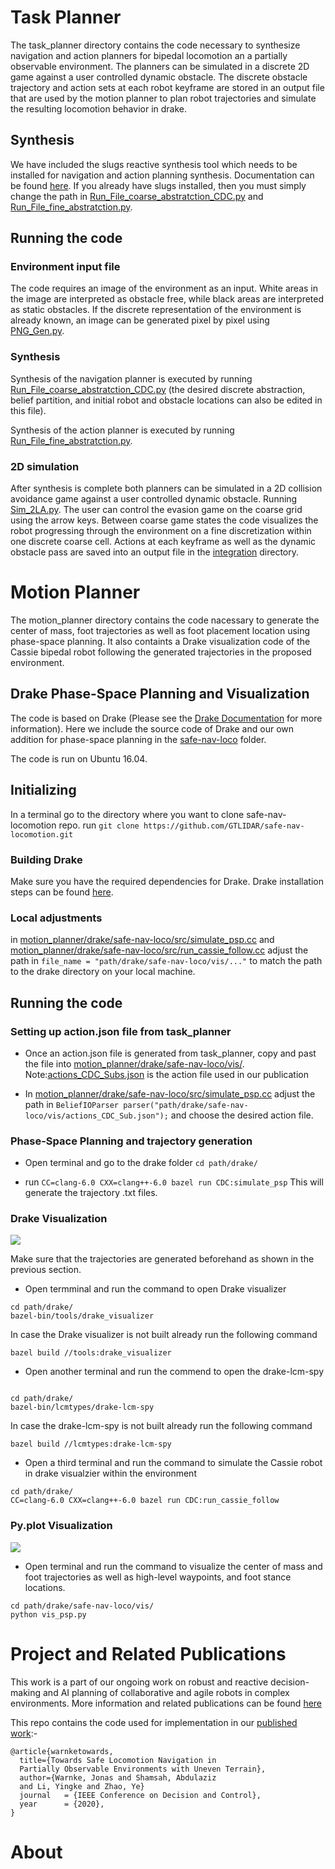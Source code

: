 
# Task Planner

The task_planner directory contains the code necessary to synthesize navigation and action planners for bipedal locomotion an a partially observable environment. The planners can be simulated in a discrete 2D game against a user controlled dynamic obstacle. The discrete obstacle trajectory and action sets at each robot keyframe are stored in an output file that are used by the motion planner to plan robot trajectories and simulate the resulting locomotion behavior in drake.

## Synthesis

We have included the slugs reactive synthesis tool which needs to be installed for navigation and action planning synthesis. Documentation can be found [here](https://github.com/VerifiableRobotics/slugs). If you already have slugs installed, then you must simply change the path in [Run_File_coarse_abstratction_CDC.py](task_planner/Bipedal_Locomotion_Task_Planner/safe-nav-loco/Run_File_coarse_abstratction_CDC.py) and [Run_File_fine_abstratction.py](task_planner/Bipedal_Locomotion_Task_Planner/safe-nav-loco/Run_File_fine_abstratction.py).

## Running the code

### Environment input file

The code requires an image of the environment as an input. White areas in the image are interpreted as obstacle free, while black areas are interpreted as static obstacles. If the discrete representation of the environment is already known, an image can be generated pixel by pixel using [PNG_Gen.py](/task_planner/PNG_Gen/PNG_Gen.py).

### Synthesis

Synthesis of the navigation planner is executed by running [Run_File_coarse_abstratction_CDC.py](task_planner/Bipedal_Locomotion_Task_Planner/safe-nav-loco/Run_File_coarse_abstratction_CDC.py) (the desired discrete abstraction, belief partition, and initial robot and obstacle locations can also be edited in this file).

Synthesis of the action planner is executed by running [Run_File_fine_abstratction.py](task_planner/Bipedal_Locomotion_Task_Planner/safe-nav-loco/Run_File_fine_abstratction.py).

### 2D simulation

After synthesis is complete both planners can be simulated in a 2D collision avoidance game against a user controlled dynamic obstacle. Running [Sim_2LA.py](task_planner/Bipedal_Locomotion_Task_Planner/safe-nav-loco/Sim_2LA.py). The user can control the evasion game on the coarse grid using the arrow keys. Between coarse game states the code visualizes the robot progressing through the environment on a fine discretization within one discrete coarse cell. Actions at each keyframe as well as the dynamic obstacle pass are saved into an output file in the [integration](task_planner/Bipedal_Locomotion_Task_Planner/safe-nav-loco/Examples/Integration) directory. 

# Motion Planner

The motion_planner directory contains the code nacessary to generate the center of mass, foot trajectories as well as foot placement location using phase-space planning. It also containts a Drake visualization code of the Cassie bipedal robot following the generated trajectories in the proposed environment.

## Drake Phase-Space Planning and Visualization 

The code is based on Drake (Please see the [Drake Documentation](https://drake.mit.edu) for more
information). Here we include the source code of Drake and our own addition for phase-space planning in the [safe-nav-loco](motion_planner/drake/safe-nav-loco/) folder.

The code is run on Ubuntu 16.04.

## Initializing 

In a terminal go to the directory where you want to clone safe-nav-locomotion repo.
run 
`git clone https://github.com/GTLIDAR/safe-nav-locomotion.git`

### Building Drake
Make sure you have the required dependencies for Drake. 
Drake installation steps can be found [here](https://drake.mit.edu/installation.html).

### Local adjustments 

in [motion_planner/drake/safe-nav-loco/src/simulate_psp.cc](motion_planner/drake/safe-nav-loco/src/simulate_psp.cc) and [motion_planner/drake/safe-nav-loco/src/run_cassie_follow.cc](motion_planner/drake/safe-nav-loco/src/run_cassie_follow.cc) adjust the path in `file_name = "path/drake/safe-nav-loco/vis/..."` to match the path to the drake directory on your local machine. 

## Running the code
### Setting up action.json file from task_planner
* Once an action.json file is generated from task_planner, copy and past the file into [motion_planner/drake/safe-nav-loco/vis/](motion_planner/drake/safe-nav-loco/vis/).
Note:[actions_CDC_Subs.json](motion_planner/drake/safe-nav-loco/vis/actions_CDC_Sub.json) is the action file used in our publication

* In [motion_planner/drake/safe-nav-loco/src/simulate_psp.cc](motion_planner/drake/safe-nav-loco/src/simulate_psp.cc) adjust the path in 
`BeliefIOParser parser("path/drake/safe-nav-loco/vis/actions_CDC_Sub.json");` and choose the desired action file.

### Phase-Space Planning and trajectory generation 
* Open terminal and go to the drake folder `cd path/drake/`

* run `CC=clang-6.0 CXX=clang++-6.0 bazel run CDC:simulate_psp`
This will generate the trajectory .txt files.

### Drake Visualization 
<img src="https://i.imgur.com/taoI3AF.gif" />

Make sure that the trajectories are generated beforehand as shown in the previous section.

* Open termminal and run the command to open Drake visualizer
```
cd path/drake/
bazel-bin/tools/drake_visualizer
```
In case the Drake visualizer is not built already run the following command
```
bazel build //tools:drake_visualizer
```
* Open another terminal and run the commend to open the drake-lcm-spy
```

cd path/drake/
bazel-bin/lcmtypes/drake-lcm-spy
```
In case the drake-lcm-spy is not built already run the following command
```
bazel build //lcmtypes:drake-lcm-spy
```
* Open a third terminal and run the command to simulate the Cassie robot in drake visualzier within the environment
```
cd path/drake/
CC=clang-6.0 CXX=clang++-6.0 bazel run CDC:run_cassie_follow
```

### Py.plot Visualization 
<img src="https://i.imgur.com/jJ5KXOj.png" />

* Open terminal and run the command to visualize the center of mass and foot trajectories as well as high-level waypoints, and foot stance locations.

```
cd path/drake/safe-nav-loco/vis/
python vis_psp.py 
```


# Project and Related Publications 

This work is a part of our ongoing work on robust and reactive decision-making and AI planning of collaborative and agile robots in complex environments. More information and related publications can be found [here](http://lab-idar.gatech.edu/robust-and-reactive-decision-making-and-ai-planning-of-collaborative-and-agile-robots-in-complex-environments/)


This repo contains the code used for implementation in our [published work](https://arxiv.org/abs/2009.05168):-
```
@article{warnketowards,
  title={Towards Safe Locomotion Navigation in 
  Partially Observable Environments with Uneven Terrain},
  author={Warnke, Jonas and Shamsah, Abdulaziz 
  and Li, Yingke and Zhao, Ye}
  journal   = {IEEE Conference on Decision and Control},
  year      = {2020},
}
```


# About
